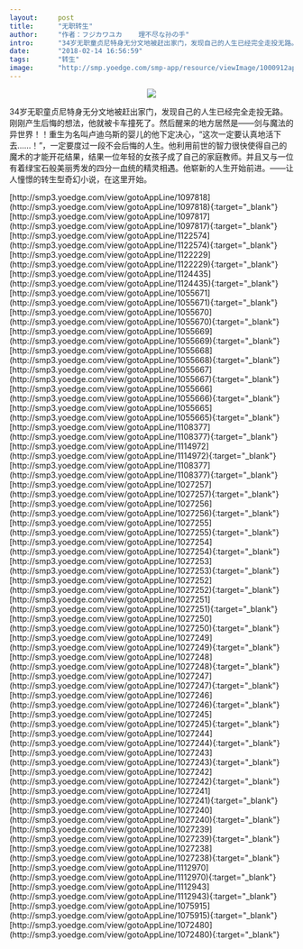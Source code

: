 ```yaml
---
layout:     post
title:      "无职转生"
author:     "作者：フジカワユカ    理不尽な孙の手"
intro:      "34岁无职童贞尼特身无分文地被赶出家门，发现自己的人生已经完全走投无路。刚刚产生后悔的想法，他就被卡车撞死了。然后醒来的地方居然是——剑与魔法的异世界！！重生为名叫卢迪乌斯的婴儿的他下定决心，“这次一定要认真地活下去……！”，一定要度过一段不会后悔的人生。他利用前世的智力很快使得自己的魔术的才能开花结果，结果一位年轻的女孩子成了自己的家庭教师。并且又与一位有着绿宝石般美丽秀发的四分一血统的精灵相遇。他崭新的人生开始前进。——让人憧憬的转生型奇幻小说，在这里开始。"
date:       "2018-02-14 16:56:59"
tags:       "转生"
image:      "http://smp.yoedge.com/smp-app/resource/viewImage/1000912appline.png"
---
```

<div style="text-align: center">
<p><img src="http://smp.yoedge.com/smp-app/resource/viewImage/1000912appline.png"/></p>
</div>
<p class="post-meta">
<span>34岁无职童贞尼特身无分文地被赶出家门，发现自己的人生已经完全走投无路。刚刚产生后悔的想法，他就被卡车撞死了。然后醒来的地方居然是——剑与魔法的异世界！！重生为名叫卢迪乌斯的婴儿的他下定决心，“这次一定要认真地活下去……！”，一定要度过一段不会后悔的人生。他利用前世的智力很快使得自己的魔术的才能开花结果，结果一位年轻的女孩子成了自己的家庭教师。并且又与一位有着绿宝石般美丽秀发的四分一血统的精灵相遇。他崭新的人生开始前进。——让人憧憬的转生型奇幻小说，在这里开始。</span>
</p>
[http://smp3.yoedge.com/view/gotoAppLine/1097818](http://smp3.yoedge.com/view/gotoAppLine/1097818){:target="_blank"}
[http://smp3.yoedge.com/view/gotoAppLine/1097817](http://smp3.yoedge.com/view/gotoAppLine/1097817){:target="_blank"}
[http://smp3.yoedge.com/view/gotoAppLine/1122574](http://smp3.yoedge.com/view/gotoAppLine/1122574){:target="_blank"}
[http://smp3.yoedge.com/view/gotoAppLine/1122229](http://smp3.yoedge.com/view/gotoAppLine/1122229){:target="_blank"}
[http://smp3.yoedge.com/view/gotoAppLine/1124435](http://smp3.yoedge.com/view/gotoAppLine/1124435){:target="_blank"}
[http://smp3.yoedge.com/view/gotoAppLine/1055671](http://smp3.yoedge.com/view/gotoAppLine/1055671){:target="_blank"}
[http://smp3.yoedge.com/view/gotoAppLine/1055670](http://smp3.yoedge.com/view/gotoAppLine/1055670){:target="_blank"}
[http://smp3.yoedge.com/view/gotoAppLine/1055669](http://smp3.yoedge.com/view/gotoAppLine/1055669){:target="_blank"}
[http://smp3.yoedge.com/view/gotoAppLine/1055668](http://smp3.yoedge.com/view/gotoAppLine/1055668){:target="_blank"}
[http://smp3.yoedge.com/view/gotoAppLine/1055667](http://smp3.yoedge.com/view/gotoAppLine/1055667){:target="_blank"}
[http://smp3.yoedge.com/view/gotoAppLine/1055666](http://smp3.yoedge.com/view/gotoAppLine/1055666){:target="_blank"}
[http://smp3.yoedge.com/view/gotoAppLine/1055665](http://smp3.yoedge.com/view/gotoAppLine/1055665){:target="_blank"}
[http://smp3.yoedge.com/view/gotoAppLine/1108377](http://smp3.yoedge.com/view/gotoAppLine/1108377){:target="_blank"}
[http://smp3.yoedge.com/view/gotoAppLine/1114972](http://smp3.yoedge.com/view/gotoAppLine/1114972){:target="_blank"}
[http://smp3.yoedge.com/view/gotoAppLine/1108377](http://smp3.yoedge.com/view/gotoAppLine/1108377){:target="_blank"}
[http://smp3.yoedge.com/view/gotoAppLine/1027257](http://smp3.yoedge.com/view/gotoAppLine/1027257){:target="_blank"}
[http://smp3.yoedge.com/view/gotoAppLine/1027256](http://smp3.yoedge.com/view/gotoAppLine/1027256){:target="_blank"}
[http://smp3.yoedge.com/view/gotoAppLine/1027255](http://smp3.yoedge.com/view/gotoAppLine/1027255){:target="_blank"}
[http://smp3.yoedge.com/view/gotoAppLine/1027254](http://smp3.yoedge.com/view/gotoAppLine/1027254){:target="_blank"}
[http://smp3.yoedge.com/view/gotoAppLine/1027253](http://smp3.yoedge.com/view/gotoAppLine/1027253){:target="_blank"}
[http://smp3.yoedge.com/view/gotoAppLine/1027252](http://smp3.yoedge.com/view/gotoAppLine/1027252){:target="_blank"}
[http://smp3.yoedge.com/view/gotoAppLine/1027251](http://smp3.yoedge.com/view/gotoAppLine/1027251){:target="_blank"}
[http://smp3.yoedge.com/view/gotoAppLine/1027250](http://smp3.yoedge.com/view/gotoAppLine/1027250){:target="_blank"}
[http://smp3.yoedge.com/view/gotoAppLine/1027249](http://smp3.yoedge.com/view/gotoAppLine/1027249){:target="_blank"}
[http://smp3.yoedge.com/view/gotoAppLine/1027248](http://smp3.yoedge.com/view/gotoAppLine/1027248){:target="_blank"}
[http://smp3.yoedge.com/view/gotoAppLine/1027247](http://smp3.yoedge.com/view/gotoAppLine/1027247){:target="_blank"}
[http://smp3.yoedge.com/view/gotoAppLine/1027246](http://smp3.yoedge.com/view/gotoAppLine/1027246){:target="_blank"}
[http://smp3.yoedge.com/view/gotoAppLine/1027245](http://smp3.yoedge.com/view/gotoAppLine/1027245){:target="_blank"}
[http://smp3.yoedge.com/view/gotoAppLine/1027244](http://smp3.yoedge.com/view/gotoAppLine/1027244){:target="_blank"}
[http://smp3.yoedge.com/view/gotoAppLine/1027243](http://smp3.yoedge.com/view/gotoAppLine/1027243){:target="_blank"}
[http://smp3.yoedge.com/view/gotoAppLine/1027242](http://smp3.yoedge.com/view/gotoAppLine/1027242){:target="_blank"}
[http://smp3.yoedge.com/view/gotoAppLine/1027241](http://smp3.yoedge.com/view/gotoAppLine/1027241){:target="_blank"}
[http://smp3.yoedge.com/view/gotoAppLine/1027240](http://smp3.yoedge.com/view/gotoAppLine/1027240){:target="_blank"}
[http://smp3.yoedge.com/view/gotoAppLine/1027239](http://smp3.yoedge.com/view/gotoAppLine/1027239){:target="_blank"}
[http://smp3.yoedge.com/view/gotoAppLine/1027238](http://smp3.yoedge.com/view/gotoAppLine/1027238){:target="_blank"}
[http://smp3.yoedge.com/view/gotoAppLine/1112970](http://smp3.yoedge.com/view/gotoAppLine/1112970){:target="_blank"}
[http://smp3.yoedge.com/view/gotoAppLine/1112943](http://smp3.yoedge.com/view/gotoAppLine/1112943){:target="_blank"}
[http://smp3.yoedge.com/view/gotoAppLine/1075915](http://smp3.yoedge.com/view/gotoAppLine/1075915){:target="_blank"}
[http://smp3.yoedge.com/view/gotoAppLine/1072480](http://smp3.yoedge.com/view/gotoAppLine/1072480){:target="_blank"}


